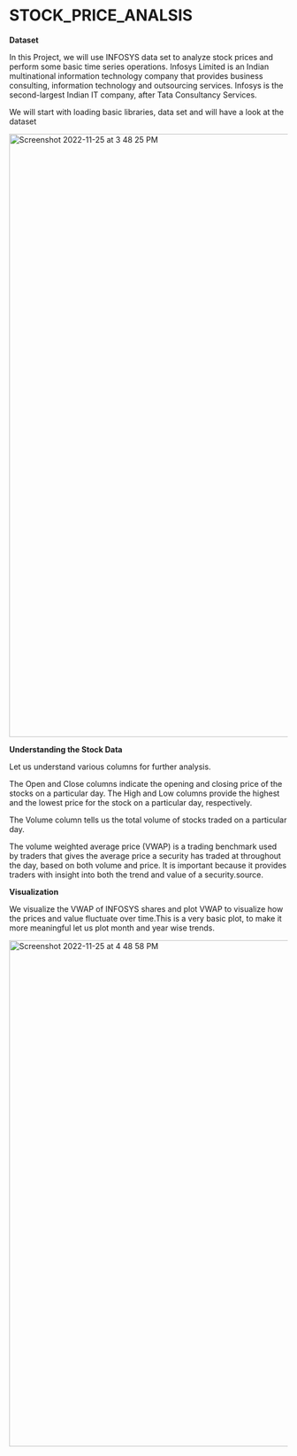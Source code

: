 # STOCK_PRICE_ANALSIS


**Dataset**

In this Project, we will use INFOSYS data set to analyze stock prices and perform some basic time series operations. Infosys Limited is an Indian multinational information technology company that provides business consulting, information technology and outsourcing services. Infosys is the second-largest Indian IT company, after Tata Consultancy Services.

We will start with loading basic libraries, data set and will have a look at the dataset


<img width="1089" alt="Screenshot 2022-11-25 at 3 48 25 PM" src="https://user-images.githubusercontent.com/66113337/203962149-c23cd808-fac7-4e45-98b2-0d054ea358af.png">


**Understanding the Stock Data**

Let us understand various columns for further analysis.

The Open and Close columns indicate the opening and closing price of the stocks on a particular day.
The High and Low columns provide the highest and the lowest price for the stock on a particular day, respectively.

The Volume column tells us the total volume of stocks traded on a particular day.

The volume weighted average price (VWAP) is a trading benchmark used by traders that gives the average price a security has traded at throughout the day, based on both volume and price. It is important because it provides traders with insight into both the trend and value of a security.source.

**Visualization**

We visualize the VWAP of INFOSYS shares and plot VWAP to visualize how the prices and value fluctuate over time.This is a very basic plot, to make it more meaningful let us plot month and year wise trends.


<img width="914" alt="Screenshot 2022-11-25 at 4 48 58 PM" src="https://user-images.githubusercontent.com/66113337/203974591-fa4183e4-6222-4baa-bb47-0aff75789eed.png">






